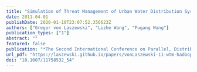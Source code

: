 ```yaml
---
title: "Simulation of Threat Management of Urban Water Distribution Systems with Grid Workflow"
date: 2011-04-01
publishDate: 2020-01-10T23:07:52.356623Z
authors: ["Gregor von Laszewski", "Lizhe Wang", "Fugang Wang"]
publication_types: ["1"]
abstract: ""
featured: false
publication: "*The Second International Conference on Parallel, Distributed, Grid and Cloud Computing for Engineering*"
url_pdf: "https://laszewski.github.io/papers/vonLaszewski-11-wtm-hadoop.pdf"
doi: "10.1007/11758532_54"
---
```


